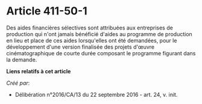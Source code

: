# Article 411-50-1

Des aides financières sélectives sont attribuées aux entreprises de  production qui n'ont jamais bénéficié d'aides au
programme de production  en lieu et place de ces aides lorsqu'elles ont été demandées, pour le  développement d'une version
finalisée des projets d'œuvre  cinématographique de courte durée composant le programme figurant dans  la demande.

**Liens relatifs à cet article**

_Créé par_:

  - Délibération n°2016/CA/13 du 22 septembre 2016 - art. 24, v. init.
